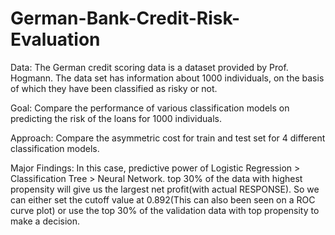 # German-Bank-Credit-Risk-Evaluation
Data: The German credit scoring data is a dataset provided by Prof. Hogmann. The data set has information about 1000 individuals, on the basis of which they have been classified as risky or not.

Goal: Compare the performance of various classification models on predicting the risk of the loans for 1000 individuals.

Approach: Compare the asymmetric cost for train and test set for 4 different classification models.

Major Findings: In this case, predictive power of Logistic Regression > Classification Tree > Neural Network. top 30% of the data with highest propensity will give us the largest net profit(with actual RESPONSE). So we can either set the cutoff value at 0.892(This can also been seen on a ROC curve plot) or use the top 30% of the validation data with top propensity to make a decision.
